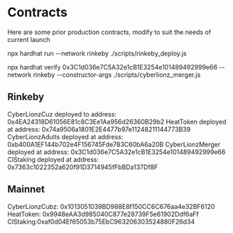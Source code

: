 # Contracts

Here are some prior production contracts, modify to suit the needs of current launch


npx hardhat run --network rinkeby ./scripts/rinkeby_deploy.js

npx hardhat verify 0x3C1d036e7C5A32e1cB1E3254e101489492999e66 --network rinkeby --constructor-args ./scripts/cyberlionz_merger.js


## Rinkeby
CyberLionzCuz deployed to address: 0x4EA24318D61056E81c8C3Ee1Aa956d26360B29b2
HeatToken deployed at address: 0x74a9506a1801E2E4477b97e11248211144773B39
CyberLionzAdults deployed at address: 0xb400A1EF144b702e4F156745Fde783C60bA6a20B
CyberLionzMerger deployed at address: 0x3C1d036e7C5A32e1cB1E3254e101489492999e66
ClStaking deployed at address: 0x7363c1022352a620f91D3714945fFbBDa137Df8F


## Mainnet

CyberLionzCubz: 0x1013051039BD988E8f150CC6C676aa4e32BF6120
HeatToken: 0x9948eAA3d985040C877e28739F5e61902Ddf6aFf
ClStaking:0xaf0d04Ef65053b75EbC963206303524880F26d34